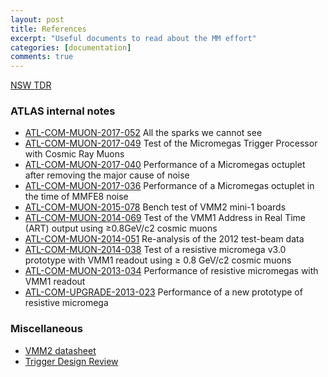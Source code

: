 ```yaml
---
layout: post
title: References
excerpt: "Useful documents to read about the MM effort"
categories: [documentation]
comments: true
---
```


<div markdown="0"><a href="https://cds.cern.ch/record/1552862?ln=en" class="btn btn-info">NSW TDR</a></div>

### ATLAS internal notes

* [ATL-COM-MUON-2017-052](https://cds.cern.ch/record/2287577)     All the sparks we cannot see
* [ATL-COM-MUON-2017-049](https://cds.cern.ch/record/2285496)     Test of the Micromegas Trigger Processor with Cosmic Ray Muons
* [ATL-COM-MUON-2017-040](https://cds.cern.ch/record/2277316)     Performance of a Micromegas octuplet after removing the major cause of noise
* [ATL-COM-MUON-2017-036](http://cds.cern.ch/record/2272355)     Performance of a Micromegas octuplet in the time of MMFE8 noise
* [ATL-COM-MUON-2015-078](https://cds.cern.ch/record/2063017?ln=en)     Bench test of VMM2 mini-1 boards
* [ATL-COM-MUON-2014-069](https://cds.cern.ch/record/1976445?ln=en)     Test of the VMM1 Address in Real Time (ART) output using ≥0.8GeV/c2 cosmic muons
* [ATL-COM-MUON-2014-051](https://cds.cern.ch/record/1955957?ln=en)     Re-analysis of the 2012 test-beam data
* [ATL-COM-MUON-2014-038](https://cds.cern.ch/record/1747567?ln=en)     Test of a resistive micromega v3.0 prototype with VMM1 readout using ≥ 0.8 GeV/c2 cosmic muons
* [ATL-COM-MUON-2013-034](https://cds.cern.ch/record/1566446?ln=en)     Performance of resistive micromegas with VMM1 readout
* [ATL-COM-UPGRADE-2013-023](https://cds.cern.ch/record/1551292?ln=en)     Performance of a new prototype of resistive micromega

### Miscellaneous

* [VMM2 datasheet](https://twiki.cern.ch/twiki/pub/Atlas/NSWelectronics/VMM2_datasheet_v15.pdf)
* [Trigger Design Review](https://svnweb.cern.ch/cern/wsvn/NSWELX/TriggerProcessor/documentation/DesignReviewFeb2015/TriggerProcessorDRR/TriggerProcessorDRR.pdf)